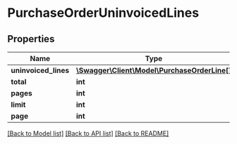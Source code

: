 # PurchaseOrderUninvoicedLines

## Properties
Name | Type | Description | Notes
------------ | ------------- | ------------- | -------------
**uninvoiced_lines** | [**\Swagger\Client\Model\PurchaseOrderLine[]**](PurchaseOrderLine.md) |  | [optional] 
**total** | **int** |  | [optional] 
**pages** | **int** |  | [optional] 
**limit** | **int** |  | [optional] 
**page** | **int** |  | [optional] 

[[Back to Model list]](../README.md#documentation-for-models) [[Back to API list]](../README.md#documentation-for-api-endpoints) [[Back to README]](../README.md)



